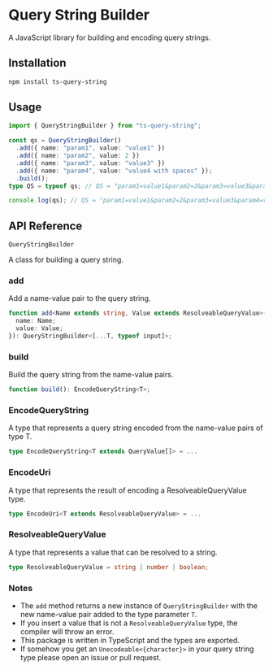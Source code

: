 # Query String Builder

A JavaScript library for building and encoding query strings.

## Installation

```bash
npm install ts-query-string

```

## Usage

```typescript
import { QueryStringBuilder } from "ts-query-string";

const qs = QueryStringBuilder()
  .add({ name: "param1", value: "value1" })
  .add({ name: "param2", value: 2 })
  .add({ name: "param3", value: "value3" })
  .add({ name: "param4", value: "value4 with spaces" });
  .build();
type QS = typeof qs; // QS = "param1=value1&param2=2&param3=value3&param4=value4%20with%20spaces"

console.log(qs); // QS = "param1=value1&param2=2&param3=value3&param4=value4%20with%20spaces"
```

## API Reference

`QueryStringBuilder`

A class for building a query string.

### add

Add a name-value pair to the query string.

```typescript
function add<Name extends string, Value extends ResolveableQueryValue>(input: {
  name: Name;
  value: Value;
}): QueryStringBuilder<[...T, typeof input]>;
```

### build

Build the query string from the name-value pairs.

```typescript
function build(): EncodeQueryString<T>;
```

### EncodeQueryString

A type that represents a query string encoded from the name-value pairs of type T.

```typescript
type EncodeQueryString<T extends QueryValue[]> = ...
```

### EncodeUri

A type that represents the result of encoding a ResolveableQueryValue type.

```typescript
type EncodeUri<T extends ResolveableQueryValue> = ...
```

### ResolveableQueryValue

A type that represents a value that can be resolved to a string.

```typescript
type ResolveableQueryValue = string | number | boolean;
```

### Notes

- The `add` method returns a new instance of `QueryStringBuilder` with the new name-value pair added to the type parameter `T`.
- If you insert a value that is not a `ResolveableQueryValue` type, the compiler will throw an error.
- This package is written in TypeScript and the types are exported.
- If somehow you get an `Unecodeable<{character}>` in your query string type please open an issue or pull request.
